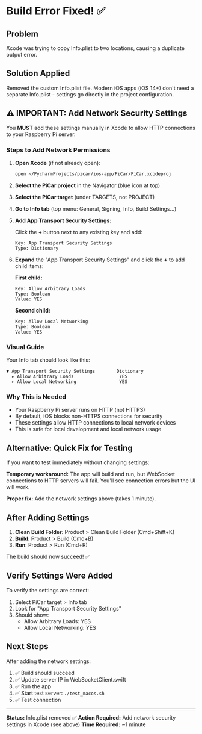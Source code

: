 # Build Error Fixed! ✅

## Problem
Xcode was trying to copy Info.plist to two locations, causing a duplicate output error.

## Solution Applied
Removed the custom Info.plist file. Modern iOS apps (iOS 14+) don't need a separate Info.plist - settings go directly in the project configuration.

## ⚠️ IMPORTANT: Add Network Security Settings

You **MUST** add these settings manually in Xcode to allow HTTP connections to your Raspberry Pi server.

### Steps to Add Network Permissions

1. **Open Xcode** (if not already open):
   ```bash
   open ~/PycharmProjects/picar/ios-app/PiCar/PiCar.xcodeproj
   ```

2. **Select the PiCar project** in the Navigator (blue icon at top)

3. **Select the PiCar target** (under TARGETS, not PROJECT)

4. **Go to Info tab** (top menu: General, Signing, Info, Build Settings...)

5. **Add App Transport Security Settings:**

   Click the **+** button next to any existing key and add:

   ```
   Key: App Transport Security Settings
   Type: Dictionary
   ```

6. **Expand** the "App Transport Security Settings" and click the **+** to add child items:

   **First child:**
   ```
   Key: Allow Arbitrary Loads
   Type: Boolean
   Value: YES
   ```

   **Second child:**
   ```
   Key: Allow Local Networking
   Type: Boolean
   Value: YES
   ```

### Visual Guide

Your Info tab should look like this:

```
▼ App Transport Security Settings        Dictionary
  ▸ Allow Arbitrary Loads                 YES
  ▸ Allow Local Networking                YES
```

### Why This is Needed

- Your Raspberry Pi server runs on HTTP (not HTTPS)
- By default, iOS blocks non-HTTPS connections for security
- These settings allow HTTP connections to local network devices
- This is safe for local development and local network usage

## Alternative: Quick Fix for Testing

If you want to test immediately without changing settings:

**Temporary workaround:** The app will build and run, but WebSocket connections to HTTP servers will fail. You'll see connection errors but the UI will work.

**Proper fix:** Add the network settings above (takes 1 minute).

## After Adding Settings

1. **Clean Build Folder**: Product > Clean Build Folder (Cmd+Shift+K)
2. **Build**: Product > Build (Cmd+B)
3. **Run**: Product > Run (Cmd+R)

The build should now succeed! ✅

## Verify Settings Were Added

To verify the settings are correct:

1. Select PiCar target > Info tab
2. Look for "App Transport Security Settings"
3. Should show:
   - Allow Arbitrary Loads: YES
   - Allow Local Networking: YES

## Next Steps

After adding the network settings:

1. ✅ Build should succeed
2. ✅ Update server IP in WebSocketClient.swift
3. ✅ Run the app
4. ✅ Start test server: `./test_macos.sh`
5. ✅ Test connection

---

**Status:** Info.plist removed ✅
**Action Required:** Add network security settings in Xcode (see above)
**Time Required:** ~1 minute
